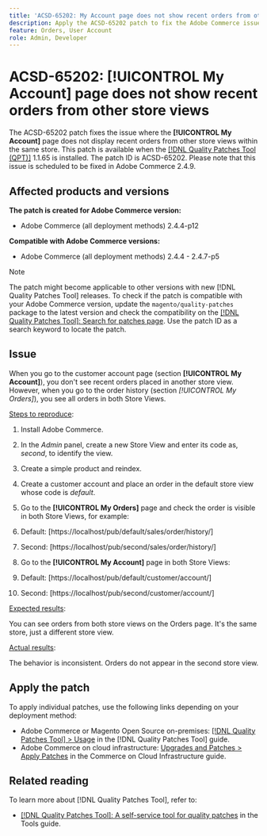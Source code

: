 ```yaml
---
title: 'ACSD-65202: My Account page does not show recent orders from other store views'
description: Apply the ACSD-65202 patch to fix the Adobe Commerce issue where where the My Account page doesn't display recent orders from other store views within the same store.
feature: Orders, User Account
role: Admin, Developer
---
```


# ACSD-65202: [!UICONTROL My Account] page does not show recent orders from other store views

The ACSD-65202 patch fixes the issue where the **[!UICONTROL My Account]** page does not display recent orders from other store views within the same store. This patch is available when the [[!DNL Quality Patches Tool (QPT)]](/help/tools/quality-patches-tool/quality-patches-tool-to-self-serve-quality-patches.md) 1.1.65 is installed. The patch ID is ACSD-65202. Please note that this issue is scheduled to be fixed in Adobe Commerce 2.4.9.

## Affected products and versions

**The patch is created for Adobe Commerce version:**

* Adobe Commerce (all deployment methods) 2.4.4-p12

**Compatible with Adobe Commerce versions:**

* Adobe Commerce (all deployment methods) 2.4.4 - 2.4.7-p5

>[!NOTE]
>
>The patch might become applicable to other versions with new [!DNL Quality Patches Tool] releases. To check if the patch is compatible with your Adobe Commerce version, update the `magento/quality-patches` package to the latest version and check the compatibility on the [[!DNL Quality Patches Tool]: Search for patches page](https://experienceleague.adobe.com/tools/commerce-quality-patches/index.html). Use the patch ID as a search keyword to locate the patch.

## Issue

When you go to the customer account page (section **[!UICONTROL My Account]**), you don't see recent orders placed in another store view. However, when you go to the order history (section *[!UICONTROL My Orders]*), you see all orders in both Store Views.

<u>Steps to reproduce</u>:

1. Install Adobe Commerce.
1. In the *Admin* panel, create a new Store View and enter its code as, *second*, to identify the view.
1. Create a simple product and reindex.
1. Create a customer account and place an order in the default store view whose code is *default*.
1. Go to the **[!UICONTROL My Orders]** page and check the order is visible in both Store Views, for example:
  1. Default: [https://localhost/pub/default/sales/order/history/]
  1. Second: [https://localhost/pub/second/sales/order/history/] 

1. Go to the **[!UICONTROL My Account]** page in both Store Views:
  1. Default: [https://localhost/pub/default/customer/account/]
  1. Second: [https://localhost/pub/second/customer/account/]

<u>Expected results</u>:

You can see orders from both store views on the Orders page. It's the same store, just a different store view.

<u>Actual results</u>:

The behavior is inconsistent. Orders do not appear in the second store view.

## Apply the patch

To apply individual patches, use the following links depending on your deployment method:

* Adobe Commerce or Magento Open Source on-premises: [[!DNL Quality Patches Tool] > Usage](/help/tools/quality-patches-tool/usage.md) in the [!DNL Quality Patches Tool] guide.
* Adobe Commerce on cloud infrastructure: [Upgrades and Patches > Apply Patches](https://experienceleague.adobe.com/docs/commerce-cloud-service/user-guide/develop/upgrade/apply-patches.html) in the Commerce on Cloud Infrastructure guide.

## Related reading

To learn more about [!DNL Quality Patches Tool], refer to:

* [[!DNL Quality Patches Tool]: A self-service tool for quality patches](/help/tools/quality-patches-tool/quality-patches-tool-to-self-serve-quality-patches.md) in the Tools guide.
